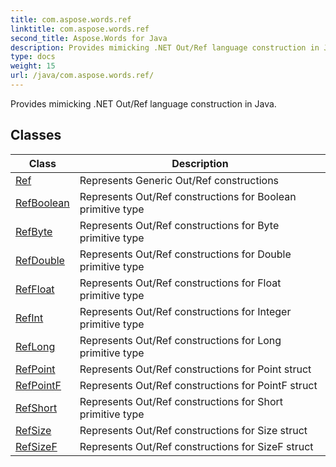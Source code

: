 ```yaml
---
title: com.aspose.words.ref
linktitle: com.aspose.words.ref
second_title: Aspose.Words for Java
description: Provides mimicking .NET Out/Ref language construction in Java in Java.
type: docs
weight: 15
url: /java/com.aspose.words.ref/
---
```



Provides mimicking .NET Out/Ref language construction in Java.


## Classes

| Class | Description |
| --- | --- |
| [Ref](../com.aspose.words.ref/ref/) | Represents Generic Out/Ref constructions |
| [RefBoolean](../com.aspose.words.ref/refboolean/) | Represents Out/Ref constructions for Boolean primitive type |
| [RefByte](../com.aspose.words.ref/refbyte/) | Represents Out/Ref constructions for Byte primitive type |
| [RefDouble](../com.aspose.words.ref/refdouble/) | Represents Out/Ref constructions for Double primitive type |
| [RefFloat](../com.aspose.words.ref/reffloat/) | Represents Out/Ref constructions for Float primitive type |
| [RefInt](../com.aspose.words.ref/refint/) | Represents Out/Ref constructions for Integer primitive type |
| [RefLong](../com.aspose.words.ref/reflong/) | Represents Out/Ref constructions for Long primitive type |
| [RefPoint](../com.aspose.words.ref/refpoint/) | Represents Out/Ref constructions for Point struct |
| [RefPointF](../com.aspose.words.ref/refpointf/) | Represents Out/Ref constructions for PointF struct |
| [RefShort](../com.aspose.words.ref/refshort/) | Represents Out/Ref constructions for Short primitive type |
| [RefSize](../com.aspose.words.ref/refsize/) | Represents Out/Ref constructions for Size struct |
| [RefSizeF](../com.aspose.words.ref/refsizef/) | Represents Out/Ref constructions for SizeF struct |
